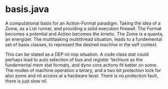 # basis.java
A computational basis for an Action-Format paradigm. Taking the idea of a Zome, as a List runner, and providing a solid execution
firewall. The Format becomes a potential and Action becomes the kinetic. The Zome is a quanta, an energizer. The multitasking
multithread situation, leads to a fundemental set of basis classes, to represent the desired machine in the self context.

This can be stated as a DEP nil nop situation. A code class stat could perhaps lead to auto selection of bus and register 'techture
as the fundemental mem stat formats, and dyno core actions fit better on some. The modes of machine operation a binary, and a two
bit protection lock for also zome and nil access at a hardware level. There is no protection fault, there is just slow nil.